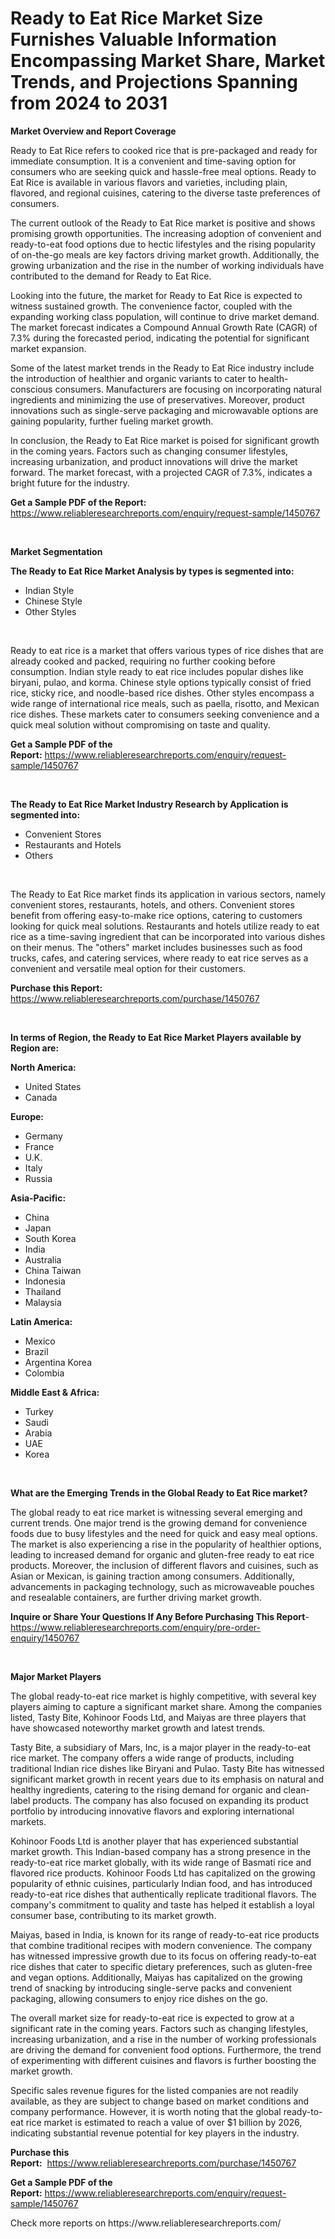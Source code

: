 <p><h1>Ready to Eat Rice Market Size Furnishes Valuable Information Encompassing Market Share, Market Trends, and Projections Spanning from 2024 to 2031</h1></p><p><strong>Market Overview and Report Coverage</strong></p>
<p><p>Ready to Eat Rice refers to cooked rice that is pre-packaged and ready for immediate consumption. It is a convenient and time-saving option for consumers who are seeking quick and hassle-free meal options. Ready to Eat Rice is available in various flavors and varieties, including plain, flavored, and regional cuisines, catering to the diverse taste preferences of consumers.</p><p>The current outlook of the Ready to Eat Rice market is positive and shows promising growth opportunities. The increasing adoption of convenient and ready-to-eat food options due to hectic lifestyles and the rising popularity of on-the-go meals are key factors driving market growth. Additionally, the growing urbanization and the rise in the number of working individuals have contributed to the demand for Ready to Eat Rice.</p><p>Looking into the future, the market for Ready to Eat Rice is expected to witness sustained growth. The convenience factor, coupled with the expanding working class population, will continue to drive market demand. The market forecast indicates a Compound Annual Growth Rate (CAGR) of 7.3% during the forecasted period, indicating the potential for significant market expansion.</p><p>Some of the latest market trends in the Ready to Eat Rice industry include the introduction of healthier and organic variants to cater to health-conscious consumers. Manufacturers are focusing on incorporating natural ingredients and minimizing the use of preservatives. Moreover, product innovations such as single-serve packaging and microwavable options are gaining popularity, further fueling market growth.</p><p>In conclusion, the Ready to Eat Rice market is poised for significant growth in the coming years. Factors such as changing consumer lifestyles, increasing urbanization, and product innovations will drive the market forward. The market forecast, with a projected CAGR of 7.3%, indicates a bright future for the industry.</p></p>
<p><strong>Get a Sample PDF of the Report:</strong> <a href="https://www.reliableresearchreports.com/enquiry/request-sample/1450767">https://www.reliableresearchreports.com/enquiry/request-sample/1450767</a></p>
<p>&nbsp;</p>
<p><strong>Market Segmentation</strong></p>
<p><strong>The Ready to Eat Rice Market Analysis by types is segmented into:</strong></p>
<p><ul><li>Indian Style</li><li>Chinese Style</li><li>Other Styles</li></ul></p>
<p>&nbsp;</p>
<p><p>Ready to eat rice is a market that offers various types of rice dishes that are already cooked and packed, requiring no further cooking before consumption. Indian style ready to eat rice includes popular dishes like biryani, pulao, and korma. Chinese style options typically consist of fried rice, sticky rice, and noodle-based rice dishes. Other styles encompass a wide range of international rice meals, such as paella, risotto, and Mexican rice dishes. These markets cater to consumers seeking convenience and a quick meal solution without compromising on taste and quality.</p></p>
<p><strong>Get a Sample PDF of the Report:</strong>&nbsp;<a href="https://www.reliableresearchreports.com/enquiry/request-sample/1450767">https://www.reliableresearchreports.com/enquiry/request-sample/1450767</a></p>
<p>&nbsp;</p>
<p><strong>The Ready to Eat Rice Market Industry Research by Application is segmented into:</strong></p>
<p><ul><li>Convenient Stores</li><li>Restaurants and Hotels</li><li>Others</li></ul></p>
<p>&nbsp;</p>
<p><p>The Ready to Eat Rice market finds its application in various sectors, namely convenient stores, restaurants, hotels, and others. Convenient stores benefit from offering easy-to-make rice options, catering to customers looking for quick meal solutions. Restaurants and hotels utilize ready to eat rice as a time-saving ingredient that can be incorporated into various dishes on their menus. The "others" market includes businesses such as food trucks, cafes, and catering services, where ready to eat rice serves as a convenient and versatile meal option for their customers.</p></p>
<p><strong>Purchase this Report:</strong>&nbsp; <a href="https://www.reliableresearchreports.com/purchase/1450767">https://www.reliableresearchreports.com/purchase/1450767</a></p>
<p>&nbsp;</p>
<p><strong>In terms of Region, the Ready to Eat Rice Market Players available by Region are:</strong></p>
<p>
    <p> <strong> North America: </strong>
        <ul>
            <li>United States</li>
            <li>Canada</li>
        </ul>
        </p> 
    <p> <strong> Europe: </strong>
        <ul>
            <li>Germany</li>
            <li>France</li>
            <li>U.K.</li>
            <li>Italy</li>
            <li>Russia</li>
        </ul>
        </p> 
    <p> <strong> Asia-Pacific: </strong>
        <ul>
            <li>China</li>
            <li>Japan</li>
            <li>South Korea</li>
            <li>India</li>
            <li>Australia</li>
            <li>China Taiwan</li>
            <li>Indonesia</li>
            <li>Thailand</li>
            <li>Malaysia</li>
        </ul>
        </p> 
    <p> <strong> Latin America: </strong>
        <ul>
            <li>Mexico</li>
            <li>Brazil</li>
            <li>Argentina Korea</li>
            <li>Colombia</li>
        </ul>
        </p> 
    <p> <strong> Middle East & Africa: </strong>
        <ul>
            <li>Turkey</li>
            <li>Saudi</li>
            <li>Arabia</li>
            <li>UAE</li>
            <li>Korea</li>
        </ul>
    </p>
    </p>
<p>&nbsp;</p>
<p><strong>What are the Emerging Trends in the Global Ready to Eat Rice market?</strong></p>
<p><p>The global ready to eat rice market is witnessing several emerging and current trends. One major trend is the growing demand for convenience foods due to busy lifestyles and the need for quick and easy meal options. The market is also experiencing a rise in the popularity of healthier options, leading to increased demand for organic and gluten-free ready to eat rice products. Moreover, the inclusion of different flavors and cuisines, such as Asian or Mexican, is gaining traction among consumers. Additionally, advancements in packaging technology, such as microwaveable pouches and resealable containers, are further driving market growth.</p></p>
<p><strong>Inquire or Share Your Questions If Any Before Purchasing This Report</strong>- <a href="https://www.reliableresearchreports.com/enquiry/pre-order-enquiry/1450767">https://www.reliableresearchreports.com/enquiry/pre-order-enquiry/1450767</a></p>
<p>&nbsp;</p>
<p><strong>Major Market Players</strong></p>
<p><p>The global ready-to-eat rice market is highly competitive, with several key players aiming to capture a significant market share. Among the companies listed, Tasty Bite, Kohinoor Foods Ltd, and Maiyas are three players that have showcased noteworthy market growth and latest trends.</p><p>Tasty Bite, a subsidiary of Mars, Inc, is a major player in the ready-to-eat rice market. The company offers a wide range of products, including traditional Indian rice dishes like Biryani and Pulao. Tasty Bite has witnessed significant market growth in recent years due to its emphasis on natural and healthy ingredients, catering to the rising demand for organic and clean-label products. The company has also focused on expanding its product portfolio by introducing innovative flavors and exploring international markets.</p><p>Kohinoor Foods Ltd is another player that has experienced substantial market growth. This Indian-based company has a strong presence in the ready-to-eat rice market globally, with its wide range of Basmati rice and flavored rice products. Kohinoor Foods Ltd has capitalized on the growing popularity of ethnic cuisines, particularly Indian food, and has introduced ready-to-eat rice dishes that authentically replicate traditional flavors. The company's commitment to quality and taste has helped it establish a loyal consumer base, contributing to its market growth.</p><p>Maiyas, based in India, is known for its range of ready-to-eat rice products that combine traditional recipes with modern convenience. The company has witnessed impressive growth due to its focus on offering ready-to-eat rice dishes that cater to specific dietary preferences, such as gluten-free and vegan options. Additionally, Maiyas has capitalized on the growing trend of snacking by introducing single-serve packs and convenient packaging, allowing consumers to enjoy rice dishes on the go.</p><p>The overall market size for ready-to-eat rice is expected to grow at a significant rate in the coming years. Factors such as changing lifestyles, increasing urbanization, and a rise in the number of working professionals are driving the demand for convenient food options. Furthermore, the trend of experimenting with different cuisines and flavors is further boosting the market growth.</p><p>Specific sales revenue figures for the listed companies are not readily available, as they are subject to change based on market conditions and company performance. However, it is worth noting that the global ready-to-eat rice market is estimated to reach a value of over $1 billion by 2026, indicating substantial revenue potential for key players in the industry.</p></p>
<p><strong>Purchase this Report:</strong>&nbsp;&nbsp;<a href="https://www.reliableresearchreports.com/purchase/1450767">https://www.reliableresearchreports.com/purchase/1450767</a></p>
<p></p>
<p><strong>Get a Sample PDF of the Report:</strong>&nbsp;<a href="https://www.reliableresearchreports.com/enquiry/request-sample/1450767">https://www.reliableresearchreports.com/enquiry/request-sample/1450767</a></p>
<p>Check more reports on https://www.reliableresearchreports.com/</p>